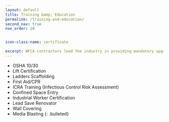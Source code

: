 ```yaml
---
layout: default
title: Training &amp; Education
permalink: /training-and-education/
second_nav: true
nav_order: 20


icon-class-name: certificate

excerpt: WFCA contractors lead the industry in providing mandatory upgrade training, state approved apprenticeships and job specific training required to provide top workplace performance.
---
```


* OSHA 10/30
* Lift Certification
* Ladders Scaffolding
* First Aid/CPR
* ICRA Training (Infectious Control Risk Assessment)
* Confined Space Entry
* Industrial Worker Certification
* Lead Save Renovator
* Wall Covering
* Media Blasting
{: .bulleted}
